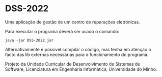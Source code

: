 # DSS-2022

Uma aplicação de gestão de um centro de reparações eletrónicas.


Para executar o programa deverá ser usado o comando:
```
java -jar DSS-2022.jar
```

Alternativamente é possivel compilar o código, mas tenha em atenção o facto das lib externas necessárias para o funcionamento do programa.


Projeto da Unidade Curricular de Desenvolvimento de Sistemas de Software, Licenciatura em Engenharia Informática, Universidade do Minho.

